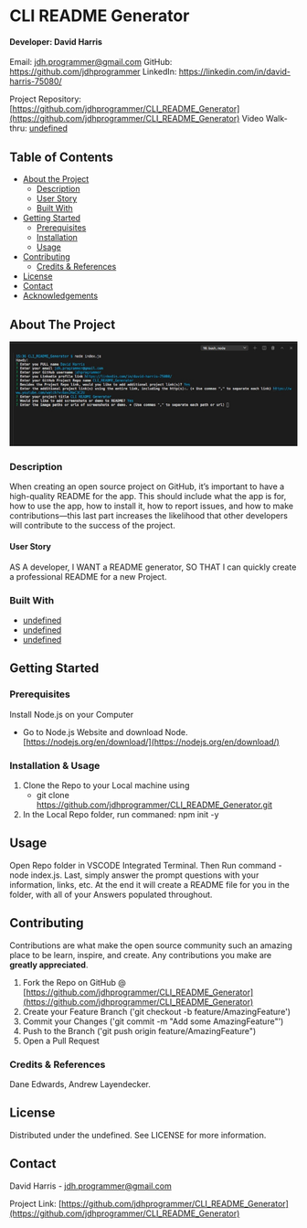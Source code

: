 # CLI README Generator
#### Developer: David Harris

Email: jdh.programmer@gmail.com
GitHub: https://github.com/jdhprogrammer
LinkedIn: https://linkedin.com/in/david-harris-75080/

Project Repository: [https://github.com/jdhprogrammer/CLI_README_Generator](https://github.com/jdhprogrammer/CLI_README_Generator)
Video Walk-thru: [undefined](undefined)
    
## Table of Contents

* [About the Project](#about-the-project)
  * [Description](#description)
  * [User Story](#user-story)
  * [Built With](#built-with)
* [Getting Started](#getting-started)
  * [Prerequisites](#prerequisites)
  * [Installation](#installation)
  * [Usage](#usage)
* [Contributing](#contributing)
    * [Credits & References](#credits-&-references)
* [License](#license)
* [Contact](#contact)
* [Acknowledgements](#acknowledgements)

## About The Project

![Product Name Screen Shot](./Assets/Screenshots/CLI_README_Prompts.jpeg?raw=true "screenshot")

### Description

When creating an open source project on GitHub, it’s important to have a high-quality README for the app. This should include what the app is for, how to use the app, how to install it, how to report issues, and how to make contributions—this last part increases the likelihood that other developers will contribute to the success of the project.

#### User Story

AS A developer, I WANT a README generator, SO THAT I can quickly create a professional README for a new Project.


### Built With

* [undefined](https://undefined.com)
* [undefined](https://undefined.com)
* [undefined](https://undefined.com)


## Getting Started

### Prerequisites

Install Node.js on your Computer

- Go to Node.js Website and download Node.
        [https://nodejs.org/en/download/](https://nodejs.org/en/download/)
        
### Installation & Usage
<!-- Get a free API Key at [https://example.com](https://example.com) -->

1. Clone the Repo to your Local machine using 
    - git clone https://github.com/jdhprogrammer/CLI_README_Generator.git 
2. In the Local Repo folder, run commaned: npm init -y
 
## Usage

Open Repo folder in VSCODE Integrated Terminal. Then Run command - node index.js. Last, simply answer the prompt questions with your information, links, etc. At the end it will create a README file for you in the folder, with all of your Answers populated throughout.
  
  

## Contributing

Contributions are what make the open source community such an amazing place to be learn, inspire, and create. 
Any contributions you make are **greatly appreciated**.

1. Fork the Repo on GitHub @ [https://github.com/jdhprogrammer/CLI_README_Generator](https://github.com/jdhprogrammer/CLI_README_Generator) 
2. Create your Feature Branch ('git checkout -b feature/AmazingFeature')
3. Commit your Changes ('git commit -m "Add some AmazingFeature"')
4. Push to the Branch ('git push origin feature/AmazingFeature")
5. Open a Pull Request
  
  
### Credits & References

Dane Edwards, Andrew Layendecker.

<!-- LICENSE -->
## License

Distributed under the undefined. See LICENSE for more information.

<!-- CONTACT -->
## Contact

<!--  Your Name - [@your_twitter](https://twitter.com/userName) - email@example.com -->
David Harris - jdh.programmer@gmail.com

<!-- [https://github.com/your_github/repo_name](https://github.com/userName/repo_name) -->
Project Link: [https://github.com/jdhprogrammer/CLI_README_Generator](https://github.com/jdhprogrammer/CLI_README_Generator)

